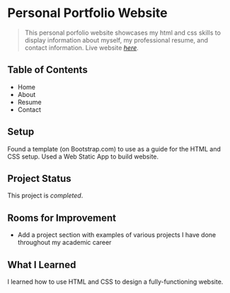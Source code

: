 # Personal Portfolio Website
> This personal porfolio website showcases my html and css skills to display information about myself, my professional resume, and contact information.
> Live website [_here_](https://laurenjamison1.com/).

## Table of Contents
* Home
* About
* Resume
* Contact

## Setup
Found a template (on Bootstrap.com) to use as a guide for the HTML and CSS setup. Used a Web Static App to build website. 

## Project Status
This project is _completed_.

## Rooms for Improvement
* Add a project section with examples of various projects I have done throughout my academic career

## What I Learned
I learned how to use HTML and CSS to design a fully-functioning website.
